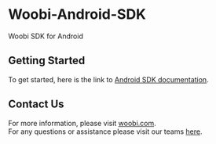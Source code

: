 # Woobi-Android-SDK
Woobi SDK for Android

## Getting Started
To get started, here is the link to [Android SDK documentation](https://github.com/woobirnd/Woobi-Android-SDK/wiki).

## Contact Us
For more information, please visit [woobi.com](http://woobi.com/).  
For any questions or assistance please visit our teams [here](http://woobi.com/contact/).
